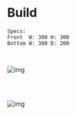 # Build

    Specs:
    Front  W: 300 H: 300
    Bottom W: 300 D: 200

</br>

![img](https://github.com/tedelm/MultiFiller/blob/main/img/mfiller_build_01.jpg)

</br></br>

![img](https://github.com/tedelm/MultiFiller/blob/main/img/mfiller_build_01_back.jpg)

</br>